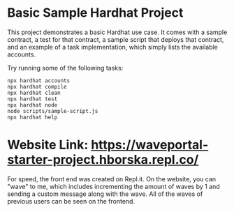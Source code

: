 # Basic Sample Hardhat Project

This project demonstrates a basic Hardhat use case. It comes with a sample contract, a test for that contract, a sample script that deploys that contract, and an example of a task implementation, which simply lists the available accounts.

Try running some of the following tasks:

```shell
npx hardhat accounts
npx hardhat compile
npx hardhat clean
npx hardhat test
npx hardhat node
node scripts/sample-script.js
npx hardhat help
```

# Website Link: https://waveportal-starter-project.hborska.repl.co/

For speed, the front end was created on Repl.it. On the website, you can "wave" to me, which includes incrementing the amount of waves by 1 and sending a custom message along with the wave. All of the waves of previous users can be seen on the frontend.
